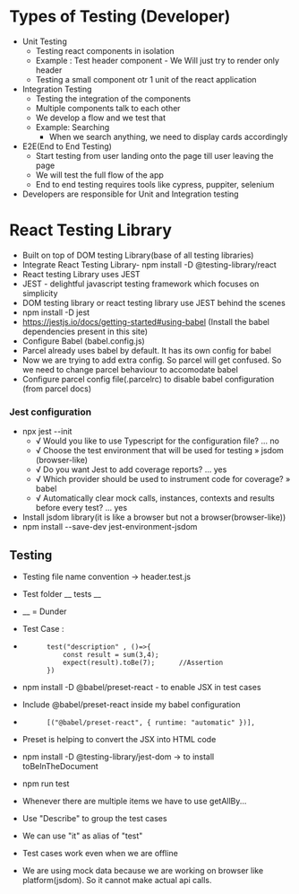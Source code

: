 # Types of Testing (Developer)
- Unit Testing
    - Testing react components in isolation
    - Example : Test header component - We Will just try to render only header
    - Testing a small component otr 1 unit of the react application
- Integration Testing
    - Testing the integration of the components
    - Multiple components talk to each other
    - We develop a flow and we test that
    - Example: Searching
        - When we search anything, we need to display cards accordingly
- E2E(End to End Testing)
    - Start testing from user landing onto the page till user leaving the page
    - We will test the full flow of the app
    - End to end testing requires tools like cypress, puppiter, selenium
- Developers are responsible for Unit and Integration testing

# React Testing Library
- Built on top of DOM testing Library(base of all testing libraries)
- Integrate React Testing Library- npm install -D @testing-library/react
- React testing Library uses JEST
- JEST - delightful javascript testing framework which focuses on simplicity
- DOM testing library or react testing library use JEST behind the scenes
- npm install -D jest
- https://jestjs.io/docs/getting-started#using-babel   (Install the babel dependencies present in this site)
- Configure Babel (babel.config.js)
- Parcel already uses babel by default. It has its own config for babel
- Now we are trying to add extra config. So parcel will get confused. So we need to change parcel behaviour to accomodate babel
- Configure parcel config file(.parcelrc) to disable babel configuration (from parcel docs)

### Jest configuration
- npx jest --init
    - √ Would you like to use Typescript for the configuration file? ... no
    - √ Choose the test environment that will be used for testing » jsdom (browser-like)
    - √ Do you want Jest to add coverage reports? ... yes
    - √ Which provider should be used to instrument code for coverage? » babel
    - √ Automatically clear mock calls, instances, contexts and results before every test? ... yes
- Install jsdom library(it is like a browser but not a browser(browser-like))
- npm install --save-dev jest-environment-jsdom

## Testing
- Testing file name convention -> header.test.js
- Test folder __ tests __
- __ = Dunder
- Test Case :
-           test("description" , ()=>{
                const result = sum(3,4);
                expect(result).toBe(7);      //Assertion
            })
- npm install -D @babel/preset-react   - to enable JSX in test cases
- Include @babel/preset-react inside my babel configuration
-           [("@babel/preset-react", { runtime: "automatic" })],
- Preset is helping to convert the JSX into HTML code
- npm install -D @testing-library/jest-dom -> to install toBeInTheDocument
- npm run test
- Whenever there are multiple items we have to use getAllBy...
- Use "Describe" to group the test cases
- We can use "it" as alias of "test"

- Test cases work even when we are offline
- We are using mock data because we are working on browser like platform(jsdom). So it cannot make actual api calls.